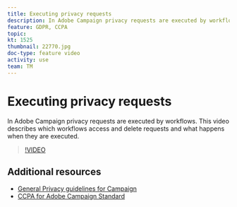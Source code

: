 ```yaml
---
title: Executing privacy requests
description: In Adobe Campaign privacy requests are executed by workflows. This video describes which workflows access and delete requests and what happens when they are executed.
feature: GDPR, CCPA
topic: 
kt: 1525
thumbnail: 22770.jpg
doc-type: feature video
activity: use
team: TM
---
```


# Executing privacy requests

In Adobe Campaign privacy requests are executed by workflows. This video describes which workflows access and delete requests and what happens when they are executed.

>[!VIDEO](https://video.tv.adobe.com/v/22770?quality=12)

## Additional resources

* [General Privacy guidelines for Campaign](https://helpx.adobe.com/campaign/kb/campaign-privacy-overview.html)
* [CCPA for Adobe Campaign Standard](https://helpx.adobe.com/campaign/kb/acs-privacy.html#ccpa)
